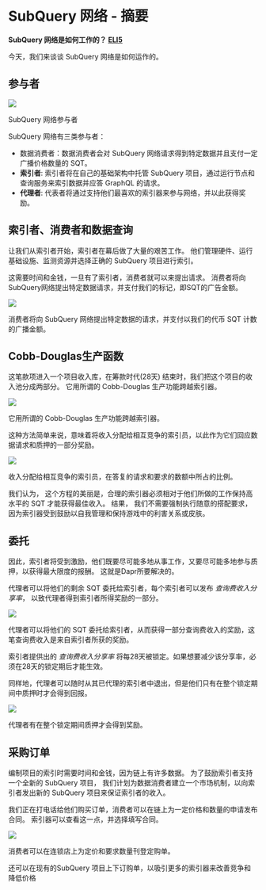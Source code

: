 # SubQuery 网络 - 摘要

**SubQuery 网络是如何工作的？ [ELI5](https://www.dictionary.com/e/slang/eli5/#:~:text=ELI5%20stands%20for%20the%20phrase,naive%20understanding%20of%20the%20issue.)**

今天，我们来谈谈 SubQuery 网络是如何运作的。

## 参与者

![](https://miro.medium.com/max/1400/1*9993cakplwupZC5tbUv3vA.png)

SubQuery 网络参与者

SubQuery 网络有三类参与者：

- 数据消费者：数据消费者会对 SubQuery 网络请求得到特定数据并且支付一定广播价格数量的 SQT。
- **索引者**: 索引者将在自己的基础架构中托管 SubQuery 项目，通过运行节点和查询服务来索引数据并应答 GraphQL 的请求。
- **代理者**: 代表者将通过支持他们最喜欢的索引器来参与网络，并以此获得奖励。

## 索引者、消费者和数据查询

让我们从索引者开始，索引者在幕后做了大量的艰苦工作。 他们管理硬件、运行基础设施、监测资源并选择正确的 SubQuery 项目进行索引。

这需要时间和金钱，一旦有了索引者，消费者就可以来提出请求。 消费者将向SubQuery网络提出特定数据请求，并支付我们的标记，即SQT的广告金额。

![](https://miro.medium.com/max/1400/1*dKLkzSc2uXYaPW_IXUxstQ.png)

消费者将向 SubQuery 网络提出特定数据的请求，并支付以我们的代币 SQT 计数的广播金额。

## Cobb-Douglas生产函数

这笔款项进入一个项目收入库，在筹款时代(28天) 结束时，我们把这个项目的收入池分成两部分。 它用所谓的 Cobb-Douglas 生产功能跨越索引器。

![](https://miro.medi.com/max/1400/1*Y_Fm1wWLcN9lAbWrWR0KK1qA.png)

它用所谓的 Cobb-Douglas 生产功能跨越索引器。

这种方法简单来说，意味着将收入分配给相互竞争的索引员，以此作为它们回应数据请求和质押的一部分奖励。

![](https://miro.medi.com/max/1400/1*VhDu2BGDxd3ob7z9XkoOXA.png)

收入分配给相互竞争的索引员，在答复的请求和要求的数额中所占的比例。

我们认为， 这个方程的美丽是，合理的索引器必须相对于他们所做的工作保持高水平的 SQT 才能获得最佳收入。 结果， 我们不需要强制执行随意的搭配要求，因为索引器受到鼓励以自我管理和保持游戏中的利害关系或皮肤。

## 委托

因此，索引者将受到激励，他们既要尽可能多地从事工作，又要尽可能多地参与质押，以获得最大限度的报酬。 这就是Dapr所要解决的。

代理者可以将他们的剩余 SQT 委托给索引者，每个索引者可以发布 _查询费收入分享率_， 以致代理者得到索引者所得奖励的一部分。

![](https://miro.medium.com/max/1400/1*YoN7PV7h3a2nAFN-ODqILg.png)

代理者可以将他们的 SQT 委托给索引者，从而获得一部分查询费收入的奖励，这笔查询费收入是来自索引者所获的奖励。

索引者提供出的 _查询费收入分享率_ 将每28天被锁定。如果想要减少该分享率，必须在28天的锁定期后才能生效。

同样地，代理者可以随时从其已代理的索引者中退出，但是他们只有在整个锁定期间中质押时才会得到回报。

![](https://miro.medium.com/max/1400/0*we0k4A07pbj86COZ)

代理者有在整个锁定期间质押才会得到奖励。

## 采购订单

编制项目的索引时需要时间和金钱，因为链上有许多数据。 为了鼓励索引者支持一个全新的 SubQuery 项目， 我们计划为数据消费者建立一个市场机制，以向索引者发出新的 SubQuery 项目来保证索引者的收入。

我们正在打电话给他们购买订单，消费者可以在链上为一定价格和数量的申请发布合同。 索引器可以查看这一点，并选择填写合同。

![](https://miro.medium.com/max/1400/1*IPtaZlt24E7h9bKNZWdSCw.png
)

消费者可以在连锁店上为定价和要求数量刊登定购单。

还可以在现有的SubQuery 项目上下订购单，以吸引更多的索引器来改善竞争和降低价格
